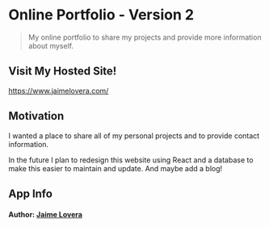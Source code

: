 # Online Portfolio - Version 2

> My online portfolio to share my projects and provide more information about myself.

## Visit My Hosted Site!
https://www.jaimelovera.com/

## Motivation
I wanted a place to share all of my personal projects and to provide contact information.

In the future I plan to redesign this website using React and a database to make this easier to maintain and update. And maybe add a blog!

## App Info

#### Author: [Jaime Lovera](https://www.jaimelovera.com/)